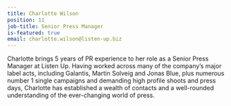 ```yaml
---
title: Charlotte Wilson
position: 11
job-title: Senior Press Manager
is-featured: true
email: charlotte.wilson@listen-up.biz
---
```


Charlotte brings 5 years of PR experience to her role as a Senior Press Manager at Listen Up. Having worked across many of the company’s major label acts, including Galantis, Martin Solveig and Jonas Blue, plus numerous number 1 single campaigns and demanding high profile shoots and press days, Charlotte has established a wealth of contacts and a well-rounded understanding of the ever-changing world of press.